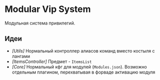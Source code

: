 # Modular Vip System

Модульная система привилегий.

## Идеи

- _\[Utils\]_ Нормальный контроллер алиасов команд вместо костыля с лангами
- _\[ItemsController\]_ Предмет - `ItemsList`
- _\[Core\]_ Нормальный кфг для модулей (`Modules.json`). Возможно отдельным плагином, перехватывая в форваде активацию модуля
